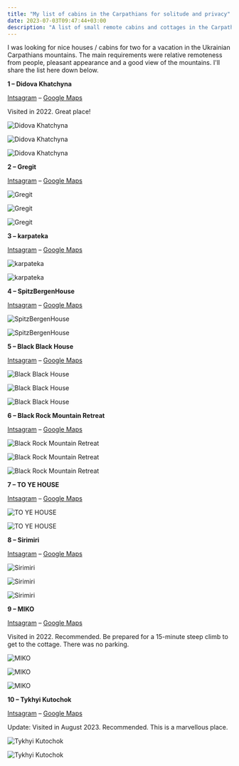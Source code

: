 ```yaml
---
title: "My list of cabins in the Carpathians for solitude and privacy"
date: 2023-07-03T09:47:44+03:00
description: "A list of small remote cabins and cottages in the Carpathian mountains in Ukraine which I liked"
---
```

I was looking for nice houses / cabins for two for a vacation in the Ukrainian Carpathians mountains. The main requirements were relative remoteness from people, pleasant appearance and a good view of the mountains. I'll share the list here down below.

**1 – Didova Khatchyna**

[Intsagram](https://www.instagram.com/didova_khatchyna/) – [Google Maps](https://goo.gl/maps/XDYcV36JrR4UzjyZ6)

Visited in 2022. Great place!

![Didova Khatchyna](/images/cabins/didova-khatchyna-1.jpg)

![Didova Khatchyna](/images/cabins/didova-khatchyna-2.jpg)

![Didova Khatchyna](/images/cabins/didova-khatchyna-3.jpg)

**2 – Gregit**

[Intsagram](https://www.instagram.com/hatynky/) – [Google Maps](https://goo.gl/maps/fj75dY5K77cyh7vs7)

![Gregit](/images/cabins/gregit-1.jpg)

![Gregit](/images/cabins/gregit-2.jpg)

![Gregit](/images/cabins/gregit-3.jpg)

**3 – karpateka**

[Intsagram](https://www.instagram.com/karpateka/) – [Google Maps](https://goo.gl/maps/32hQ1Zg1aNiLRT559)

![karpateka](/images/cabins/karpateka-1.jpg)

![karpateka](/images/cabins/karpateka-2.jpg)

**4 – SpitzBergenHouse**

[Intsagram](https://www.instagram.com/spitzbergenhouse/) – [Google Maps](https://goo.gl/maps/xjSMUySVAvxVMYD9A)

![SpitzBergenHouse](/images/cabins/spitzbergenhouse-1.jpg)

![SpitzBergenHouse](/images/cabins/spitzbergenhouse-2.jpg)

**5 – Black Black House**

[Intsagram](https://www.instagram.com/black_black_house/) – [Google Maps](https://goo.gl/maps/efUKkoxEZfXv6f5r6)

![Black Black House](/images/cabins/blackblackhouse-1.jpg)

![Black Black House](/images/cabins/blackblackhouse-2.jpg)

![Black Black House](/images/cabins/blackblackhouse-3.jpg)

**6 – Black Rock Mountain Retreat**

[Intsagram](https://www.instagram.com/blackrock.com.ua/) – [Google Maps](https://goo.gl/maps/RLt5Kc7L5am3DSNXA)

![Black Rock Mountain Retreat](/images/cabins/blackrockmountainretreat-1.jpg)

![Black Rock Mountain Retreat](/images/cabins/blackrockmountainretreat-2.jpg)

![Black Rock Mountain Retreat](/images/cabins/blackrockmountainretreat-3.jpg)

**7 – TO YE HOUSE**

[Intsagram](https://www.instagram.com/toye.house/) – [Google Maps](https://goo.gl/maps/b5gkJPhWW9vc8UUZA)

![TO YE HOUSE](/images/cabins/toyehouse-1.jpg)

![TO YE HOUSE](/images/cabins/toyehouse-2.jpg)

**8 – Sirimiri**

[Intsagram](https://www.instagram.com/conceptstay/) – [Google Maps](https://goo.gl/maps/8cjixRUCPQkqAdr79)

![Sirimiri](/images/cabins/sirimiri-1.jpg)

![Sirimiri](/images/cabins/sirimiri-2.jpg)

![Sirimiri](/images/cabins/sirimiri-3.jpg)


**9 – MIKO**

[Intsagram](https://www.instagram.com/blacknest42/) – [Google Maps](https://goo.gl/maps/juCxTcUkd4PorZJz7)

Visited in 2022. Recommended. Be prepared for a 15-minute steep climb to get to the cottage. There was no parking.

![MIKO](/images/cabins/miko-1.jpg)

![MIKO](/images/cabins/miko-2.jpg)

![MIKO](/images/cabins/miko-3.jpg)

**10 – Tykhyi Kutochok**

[Intsagram](https://www.instagram.com/tuhui_kytochok/ ) – [Google Maps](https://goo.gl/maps/G3qfUxDwtxGuveZVA)

Update: Visited in August 2023. Recommended. This is a marvellous place.

![Tykhyi Kutochok](/images/cabins/tykhyikutochok-1.jpg)

![Tykhyi Kutochok](/images/cabins/tykhyikutochok-2.jpg)